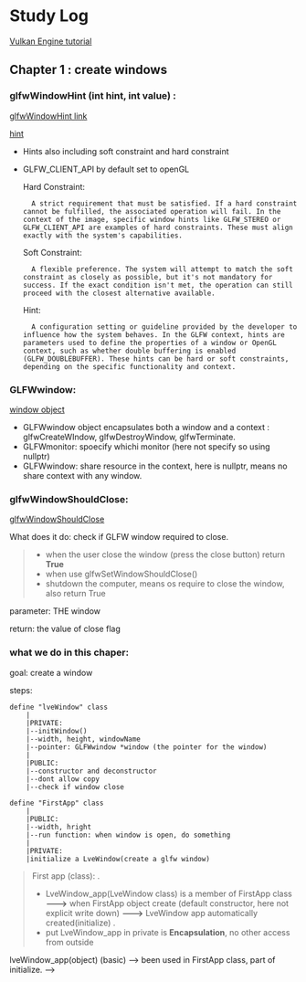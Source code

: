 # Study Log
[Vulkan Engine tutorial](https://youtube.com/playlist?list=PL8327DO66nu9qYVKLDmdLW_84-yE4auCR&si=RmYj1OuZB_rt8zqs)
## Chapter 1 : create windows

### **glfwWindowHint (int hint, int value) :**

[glfwWindowHint link](https://www.glfw.org/docs/3.3/group__window.html#ga7d9c8c62384b1e2821c4dc48952d2033)

[hint](https://www.glfw.org/docs/3.3/window_guide.html#window_hints)
- Hints also including soft constraint and hard constraint
- GLFW_CLIENT_API by default set to openGL

    Hard Constraint: 

        A strict requirement that must be satisfied. If a hard constraint cannot be fulfilled, the associated operation will fail. In the context of the image, specific window hints like GLFW_STEREO or GLFW_CLIENT_API are examples of hard constraints. These must align exactly with the system's capabilities. 

    Soft Constraint: 

        A flexible preference. The system will attempt to match the soft constraint as closely as possible, but it's not mandatory for success. If the exact condition isn't met, the operation can still proceed with the closest alternative available. 

    Hint: 

        A configuration setting or guideline provided by the developer to influence how the system behaves. In the GLFW context, hints are parameters used to define the properties of a window or OpenGL context, such as whether double buffering is enabled (GLFW_DOUBLEBUFFER). These hints can be hard or soft constraints, depending on the specific functionality and context. 
        
### **GLFWwindow:**

[window object](https://www.glfw.org/docs/3.3/window_guide.html#window_object)
- GLFWwindow object encapsulates both a window and a context : glfwCreateWIndow, glfwDestroyWindow, glfwTerminate.
- GLFWmonitor: spoecify whichi monitor (here not specify so using nullptr)
- GLFWwindow: share resource in the context, here is nullptr, means no share context with any window.






### **glfwWindowShouldClose:**

[glfwWindowShouldClose](https://www.glfw.org/docs/3.3/group__window.html#ga24e02fbfefbb81fc45320989f8140ab5)

What does it do: check if GLFW window required to close. 
> - when the user close the window (press the close button) return **True**
> - when use glfwSetWindowShouldClose()
> - shutdown the computer, means os require to close the window, also return True

parameter: THE window

return: the value of close flag







### what we do in this chaper:

goal: create a window

steps:

    define "lveWindow" class
        |
        |PRIVATE:
        |--initWindow()
        |--width, height, windowName
        |--pointer: GLFWwindow *window (the pointer for the window)
        |
        |PUBLIC:
        |--constructor and deconstructor
        |--dont allow copy 
        |--check if window close
        
    define "FirstApp" class
        |
        |PUBLIC:
        |--width, hright
        |--run function: when window is open, do something
        |
        |PRIVATE:
        |initialize a LveWindow(create a glfw window)



>First app (class): 
.
> - LveWindow_app(LveWindow class) is a member of FirstApp class **--->** when FirstApp object create (default constructor, here not explicit write down) **--->** LveWindow app automatically created(initialize)
.
> -  put LveWindow_app in private is **Encapsulation**, no other access from outside


lveWindow_app(object) (basic) --> been used in FirstApp class, part of initialize. --> 